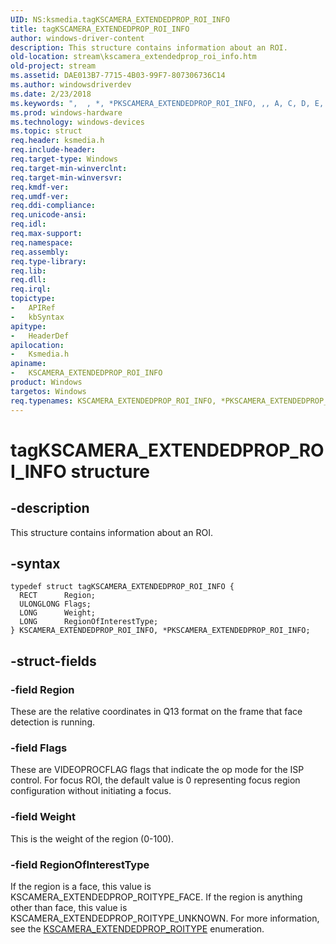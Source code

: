 ```yaml
---
UID: NS:ksmedia.tagKSCAMERA_EXTENDEDPROP_ROI_INFO
title: tagKSCAMERA_EXTENDEDPROP_ROI_INFO
author: windows-driver-content
description: This structure contains information about an ROI.
old-location: stream\kscamera_extendedprop_roi_info.htm
old-project: stream
ms.assetid: DAE013B7-7715-4B03-99F7-807306736C14
ms.author: windowsdriverdev
ms.date: 2/23/2018
ms.keywords: ",  , *, *PKSCAMERA_EXTENDEDPROP_ROI_INFO, ,, A, C, D, E, F, I, K, KSCAMERA_EXTENDEDPROP_ROI_INFO, KSCAMERA_EXTENDEDPROP_ROI_INFO structure [Streaming Media Devices], M, N, O, P, PKSCAMERA_EXTENDEDPROP_ROI_INFO, PKSCAMERA_EXTENDEDPROP_ROI_INFO structure pointer [Streaming Media Devices], R, S, T, X, _, a, g, ksmedia/KSCAMERA_EXTENDEDPROP_ROI_INFO, ksmedia/PKSCAMERA_EXTENDEDPROP_ROI_INFO, stream.kscamera_extendedprop_roi_info, t, tagKSCAMERA_EXTENDEDPROP_ROI_INFO"
ms.prod: windows-hardware
ms.technology: windows-devices
ms.topic: struct
req.header: ksmedia.h
req.include-header: 
req.target-type: Windows
req.target-min-winverclnt: 
req.target-min-winversvr: 
req.kmdf-ver: 
req.umdf-ver: 
req.ddi-compliance: 
req.unicode-ansi: 
req.idl: 
req.max-support: 
req.namespace: 
req.assembly: 
req.type-library: 
req.lib: 
req.dll: 
req.irql: 
topictype:
-	APIRef
-	kbSyntax
apitype:
-	HeaderDef
apilocation:
-	Ksmedia.h
apiname:
-	KSCAMERA_EXTENDEDPROP_ROI_INFO
product: Windows
targetos: Windows
req.typenames: KSCAMERA_EXTENDEDPROP_ROI_INFO, *PKSCAMERA_EXTENDEDPROP_ROI_INFO
---
```


# tagKSCAMERA_EXTENDEDPROP_ROI_INFO structure


## -description


This structure contains information about an ROI.


## -syntax


````
typedef struct tagKSCAMERA_EXTENDEDPROP_ROI_INFO {
  RECT      Region;
  ULONGLONG Flags;
  LONG      Weight;
  LONG      RegionOfInterestType;
} KSCAMERA_EXTENDEDPROP_ROI_INFO, *PKSCAMERA_EXTENDEDPROP_ROI_INFO;
````


## -struct-fields




### -field Region

These are the relative coordinates in Q13 format on the frame that face detection is running.


### -field Flags

These are VIDEOPROCFLAG flags that indicate the op mode for the ISP control. For focus ROI, the default value is 0 representing focus region configuration without initiating a focus.


### -field Weight

This is the weight of the region (0-100).


### -field RegionOfInterestType

If the region is a face, this value is KSCAMERA_EXTENDEDPROP_ROITYPE_FACE. If the region is anything other than face, this value is KSCAMERA_EXTENDEDPROP_ROITYPE_UNKNOWN. For more information, see the <a href="..\ksmedia\ne-ksmedia-kscamera_extendedprop_roitype.md">KSCAMERA_EXTENDEDPROP_ROITYPE</a> enumeration.

